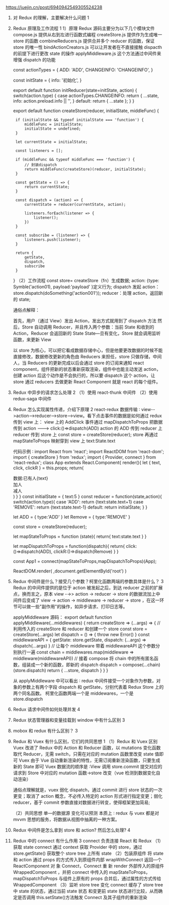 https://juejin.cn/post/6940942549305524238

1.  对 Redux 的理解，主要解决什么问题 1
2.  Redux 原理及工作流程 1
    1）原理
    Redux 源码主要分为以下几个模块文件
    compose.js 提供从右到左进行函数式编程
    createStore.js 提供作为生成唯一 store 的函数
    combineReducers.js 提供合并多个 reducer 的函数，保证 store 的唯一性
    bindActionCreators.js 可以让开发者在不直接接触 dispacth 的前提下进行更改 state 的操作
    applyMiddleware.js 这个方法通过中间件来增强 dispatch 的功能

    const actionTypes = {
    ADD: 'ADD',
    CHANGEINFO: 'CHANGEINFO',
    }

    const initState = {
    info: '初始化',
    }

    export default function initReducer(state=initState, action) {
    switch(action.type) {
    case actionTypes.CHANGEINFO:
    return {
    ...state,
    info: action.preload.info || '',
    }
    default:
    return { ...state };
    }
    }

    export default function createStore(reducer, initialState, middleFunc) {

         if (initialState && typeof initialState === 'function') {
             middleFunc = initialState;
             initialState = undefined;
         }

         let currentState = initialState;

         const listeners = [];

         if (middleFunc && typeof middleFunc === 'function') {
             // 封装dispatch
             return middleFunc(createStore)(reducer, initialState);
         }

         const getState = () => {
             return currentState;
         }

         const dispatch = (action) => {
             currentState = reducer(currentState, action);

             listeners.forEach(listener => {
                 listener();
             })
         }

         const subscribe = (listener) => {
             listeners.push(listener);
         }

         return {
             getState,
             dispatch,
             subscribe
         }

    }
    （2）工作流程
    const store= createStore（fn）生成数据;
    action: {type: Symble('action01), payload:'payload' }定义行为;
    dispatch 发起 action：store.dispatch(doSomething('action001'));
    reducer：处理 action，返回新的 state;

    通俗点解释：

    首先，用户（通过 View）发出 Action，发出方式就用到了 dispatch 方法
    然后，Store 自动调用 Reducer，并且传入两个参数：当前 State 和收到的 Action，Reducer 会返回新的 State
    State—旦有变化，Store 就会调用监听函数，来更新 View

    以 store 为核心，可以把它看成数据存储中心，但是他要更改数据的时候不能直接修改，数据修改更新的角色由 Reducers 来担任，store 只做存储，中间人，当 Reducers 的更新完成以后会通过 store 的订阅来通知 react component，组件把新的状态重新获取渲染，组件中也能主动发送 action，创建 action 后这个动作是不会执行的，所以要 dispatch 这个 action，让 store 通过 reducers 去做更新 React Component 就是 react 的每个组件。

3.  Redux 中异步的请求怎么处理 2
    （1）使用 react-thunk 中间件
    （2）使用 redux-saga 中间件
4.  Redux 怎么实现属性传递，介绍下原理 2
    react-redux 数据传输 ∶ view-->action-->reducer-->store-->view。看下点击事件的数据是如何通过 redux 传到 view 上：
    view 上的 AddClick 事件通过 mapDispatchToProps 把数据传到 action ---> click:()=>dispatch(ADD)
    action 的 ADD 传到 reducer 上
    reducer 传到 store 上 const store = createStore(reducer);
    store 再通过 mapStateToProps 映射穿到 view 上 text:State.text

    代码示例 ∶
    import React from 'react';
    import ReactDOM from 'react-dom';
    import { createStore } from 'redux';
    import { Provider, connect } from 'react-redux';
    class App extends React.Component{
    render(){
    let { text, click, clickR } = this.props;
    return(
    <div>
    <div>数据:已有人{text}</div>
    <div onClick={click}>加人</div>
    <div onClick={clickR}>减人</div>
    </div>
    )
    }
    }
    const initialState = {
    text:5
    }
    const reducer = function(state,action){
    switch(action.type){
    case 'ADD':
    return {text:state.text+1}
    case 'REMOVE':
    return {text:state.text-1}
    default:
    return initialState;
    }
    }

    let ADD = {
    type:'ADD'
    }
    let Remove = {
    type:'REMOVE'
    }

    const store = createStore(reducer);

    let mapStateToProps = function (state){
    return{
    text:state.text
    }
    }

    let mapDispatchToProps = function(dispatch){
    return{
    click:()=>dispatch(ADD),
    clickR:()=>dispatch(Remove)
    }
    }

    const App1 = connect(mapStateToProps,mapDispatchToProps)(App);

    ReactDOM.render(
    <Provider store = {store}>
    <App1></App1>
    </Provider>,document.getElementById('root')
    )

5.  Redux 中间件是什么？接受几个参数？柯里化函数两端的参数具体是什么？ 3
    Redux 的中间件提供的是位于 action 被发起之后，到达 reducer 之前的扩展点，换而言之，原本 view -→> action -> reducer -> store 的数据流加上中间件后变成了 view -> action -> middleware -> reducer -> store ，在这一环节可以做一些"副作用"的操作，如异步请求、打印日志等。

    applyMiddleware 源码：
    export default function applyMiddleware(...middlewares) {
    return createStore => (...args) => {
    // 利用传入的 createStore 和 reducer 和创建一个 store
    const store = createStore(...args)
    let dispatch = () => {
    throw new Error()
    }
    const middlewareAPI = {
    getState: store.getState,
    dispatch: (...args) => dispatch(...args)
    }
    // 让每个 middleware 带着 middlewareAPI 这个参数分别执行一遍
    const chain = middlewares.map(middleware => middleware(middlewareAPI))
    // 接着 compose 将 chain 中的所有匿名函数，组装成一个新的函数，即新的 dispatch
    dispatch = compose(...chain)(store.dispatch)
    return {
    ...store,
    dispatch
    }
    }
    }

    从 applyMiddleware 中可以看出 ∶
    redux 中间件接受一个对象作为参数，对象的参数上有两个字段 dispatch 和 getState，分别代表着 Redux Store 上的两个同名函数。
    柯里化函数两端一个是 middewares，一个是 store.dispatch

6.  Redux 请求中间件如何处理并发 4
7.  Redux 状态管理器和变量挂载到 window 中有什么区别 3
8.  mobox 和 redux 有什么区别？ 3
9.  Redux 和 Vuex 有什么区别，它们的共同思想 1
    （1）Redux 和 Vuex 区别
    Vuex 改进了 Redux 中的 Action 和 Reducer 函数，以 mutations 变化函数取代 Reducer，无需 switch，只需在对应的 mutation 函数里改变 state 值即可
    Vuex 由于 Vue 自动重新渲染的特性，无需订阅重新渲染函数，只要生成新的 State 即可
    Vuex 数据流的顺序是 ∶View 调用 store.commit 提交对应的请求到 Store 中对应的 mutation 函数->store 改变（vue 检测到数据变化自动渲染）

    通俗点理解就是，vuex 弱化 dispatch，通过 commit 进行 store 状态的一次更变；取消了 action 概念，不必传入特定的 action 形式进行指定变更；弱化 reducer，基于 commit 参数直接对数据进行转变，使得框架更加简易;

    （2）共同思想
    单—的数据源
    变化可以预测
    本质上 ∶ redux 与 vuex 都是对 mvvm 思想的服务，将数据从视图中抽离的一种方案。

10. Redux 中间件是怎么拿到 store 和 action? 然后怎么处理? 4
11. Redux 中的 connect 有什么作用 3
    connect 负责连接 React 和 Redux
    （1）获取 state
    connect 通过 context 获取 Provider 中的 store，通过 store.getState() 获取整个 store tree 上所有 state
    （2）包装原组件
    将 state 和 action 通过 props 的方式传入到原组件内部 wrapWithConnect 返回—个 ReactComponent 对 象 Connect，Connect 重 新 render 外部传入的原组件 WrappedComponent ，并把 connect 中传入的 mapStateToProps，mapDispatchToProps 与组件上原有的 props 合并后，通过属性的方式传给 WrappedComponent
    （3）监听 store tree 变化
    connect 缓存了 store tree 中 state 的状态，通过当前 state 状态 和变更前 state 状态进行比较，从而确定是否调用 this.setState()方法触发 Connect 及其子组件的重新渲染
